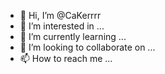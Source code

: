 - 👋 Hi, I’m @CaKerrrr
- 👀 I’m interested in ...
- 🌱 I’m currently learning ...
- 💞️ I’m looking to collaborate on ...
- 📫 How to reach me ...

<!---
CaKerrrr/CaKerrrr is a ✨ special ✨ repository because its `README.md` (this file) appears on your GitHub profile.
You can click the Preview link to take a look at your changes.
--->
